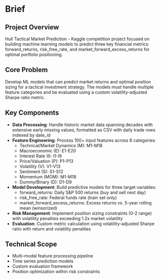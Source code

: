 # Brief

## Project Overview

Hull Tactical Market Prediction - Kaggle competition project focused on building machine learning models to predict three key financial metrics: forward_returns, risk_free_rate, and market_forward_excess_returns for optimal portfolio positioning.

## Core Problem

Develop ML models that can predict market returns and optimal position sizing for a tactical investment strategy. The models must handle multiple feature categories and be evaluated using a custom volatility-adjusted Sharpe ratio metric.

## Key Components

- **Data Processing**: Handle historic market data spanning decades with extensive early missing values, formatted as CSV with daily trade rows indexed by date_id
- **Feature Engineering**: Process 100+ input features across 8 categories:
  - Technical/Market Dynamics (M): M1-M18
  - Macroeconomic (E): E1-E20
  - Interest Rate (I): I1-I9
  - Price/Valuation (P): P1-P13
  - Volatility (V): V1-V13
  - Sentiment (S): S1-S12
  - Momentum (MOM): M1-M18
  - Dummy/Binary (D): D1-D9
- **Model Development**: Build predictive models for three target variables:
  - forward_returns: Daily S&P 500 returns (buy and sell next day)
  - risk_free_rate: Federal funds rate (train set only)
  - market_forward_excess_returns: Excess returns vs. 5-year rolling mean (winsorized)
- **Risk Management**: Implement position sizing constraints (0-2 range) with volatility penalties exceeding 1.2x market volatility
- **Evaluation**: Custom metric calculation using volatility-adjusted Sharpe ratio with return and volatility penalties

## Technical Scope

- Multi-modal feature processing pipeline
- Time series prediction models
- Custom evaluation framework
- Position optimization within risk constraints

